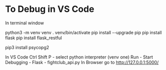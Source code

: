 # To Debug in VS Code

In terminal window

python3 -m venv venv
. venv/bin/activate
pip install --upgrade pip
pip install flask
pip install flask_restful

pip3 install psycopg2

In VS Code
Ctrl Shift P - select python interpreter (venv one)
Run - Start Debugging - Flask - fightclub_api.py
In Browser go to http://127.0.0.1:5000/


